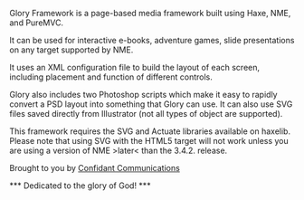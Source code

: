 Glory Framework is a page-based media framework built using Haxe, NME, and PureMVC. 

It can be used for interactive e-books, adventure games, slide presentations on any target supported by NME.

It uses an XML configuration file to build the layout of each screen, including placement and function of different controls.

Glory also includes two Photoshop scripts which make it easy to rapidly convert a PSD layout into something that Glory can use. It can also use SVG files saved directly from Illustrator (not all types of object are supported).

This framework requires the SVG and Actuate libraries available on haxelib. Please note that using SVG with the HTML5 target will not work unless you are using a version of NME >later< than the 3.4.2. release.

Brought to you by [Confidant Communications](http://confidant.ca)

*** Dedicated to the glory of God! ***